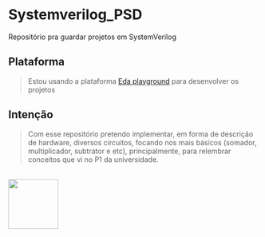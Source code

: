 # Systemverilog_PSD
Repositório pra guardar projetos em SystemVerilog

## Plataforma
> Estou usando a plataforma [Eda playground](https://edaplayground.com/) para desenvolver os projetos

## Intenção
> Com esse repositório pretendo implementar, em forma de descrição de hardware, diversos circuitos, focando nos mais básicos (somador, multiplicador, subtrator e etc),
> principalmente, para relembrar conceitos que vi no P1 da universidade.
<br/>

<img src="https://raw.githubusercontent.com/file-icons/source/master/svg/SystemVerilog.svg?sanitize=true" height = 100 />
